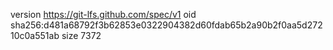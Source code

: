 version https://git-lfs.github.com/spec/v1
oid sha256:d481a68792f3b62853e0322904382d60fdab65b2a90b2f0aa5d27210c0a551ab
size 7372
